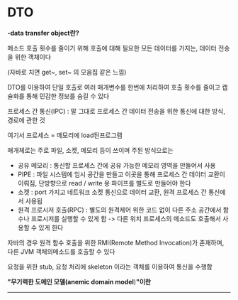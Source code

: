 # DTO

**-data transfer object란?**

메소드 호출 횟수를 줄이기 위해 호출에 대해 필요한 모든 데이터를 가지는, 데이터 전송을 위한 객체이다

(자바로 치면 get\~, set\~ 의 모음집 같은 느낌)

DTO를 이용하여 단일 호출로 여러 매개변수를 한번에 처리하여 호출 횟수를 줄이고 캡슐화를 통해 민감한 정보를 숨길 수 있다



프로세스 간 통신(IPC) : 말 그대로 프로세스 간 데이터 전송을 위한 통신에   대한 방식, 경로에 관한 것

여기서 프로세스 = 메모리에  load된프로그램

매개체로는 주로 파일, 소켓, 메모리 등이 쓰이며 주된 방식으로는

* 공유 메모리 : 통신할 프로세스 간에 공유 가능한 메모리 영역을 만들어서 사용
* PIPE : 파일 시스템에 임시 공간을 만들고 이곳을 통해 프로세스 간 데이터 교환이 이뤄짐, 단방향으로 read / write 용 파이프를 별도로 만들어야 한다
* 소켓 :  port 가지고 네트워크 소켓 통신으로 데이터 교환, 원격 프로세스 간 통신에서 사용됨
* 원격 프로시저 호출(RPC) : 별도의 원격제어 위한 코드 없이 다른 주소 공간에서 함수나 프로시저를 실행할 수 있게 함 -> 다른 위치 프로세스의 메소드도 호출해서 사용할 수 있게 한다

자바의 경우 원격 함수 호출을 위한 RMI(Remote Method Invocation)가 존재하며, 다른 JVM 객체의메소드를 호출할 수 있다

요청을 위한    stub, 요청 처리에 skeleton 이라는 객체를 이용하여 통신을 수행함



**"무기력한 도메인  모델(anemic domain model**)**"이란**

****



&#x20;
